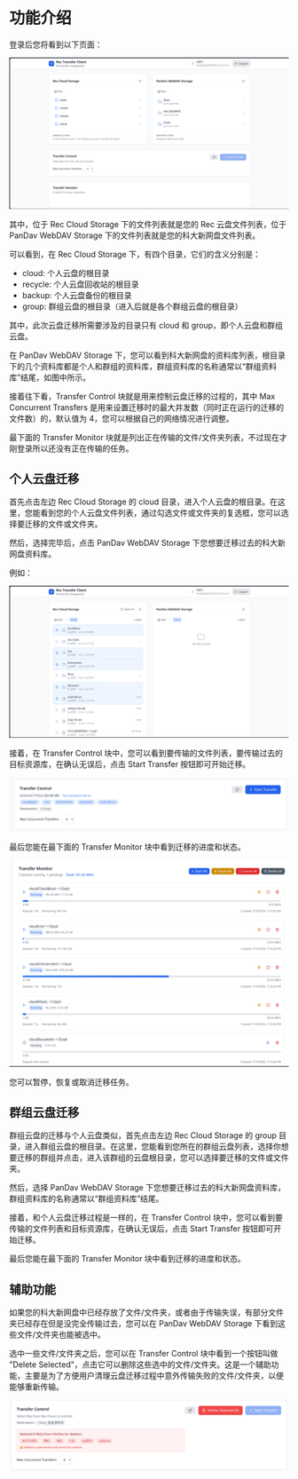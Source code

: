 # 功能介绍

登录后您将看到以下页面：

![主页面](../assets/main.png)

其中，位于 Rec Cloud Storage 下的文件列表就是您的 Rec 云盘文件列表，位于 PanDav WebDAV Storage 下的文件列表就是您的科大新网盘文件列表。

可以看到，在 Rec Cloud Storage 下，有四个目录，它们的含义分别是：

- cloud: 个人云盘的根目录
- recycle: 个人云盘回收站的根目录
- backup: 个人云盘备份的根目录
- group: 群组云盘的根目录（进入后就是各个群组云盘的根目录）

其中，此次云盘迁移所需要涉及的目录只有 cloud 和 group，即个人云盘和群组云盘。

在 PanDav WebDAV Storage 下，您可以看到科大新网盘的资料库列表，根目录下的几个资料库都是个人和群组的资料库，群组资料库的名称通常以“群组资料库”结尾，如图中所示。

接着往下看，Transfer Control 块就是用来控制云盘迁移的过程的，其中 Max Concurrent Transfers 是用来设置迁移时的最大并发数（同时正在运行的迁移的文件数）的，默认值为 4，您可以根据自己的网络情况进行调整。

最下面的 Transfer Monitor 块就是列出正在传输的文件/文件夹列表，不过现在才刚登录所以还没有正在传输的任务。

## 个人云盘迁移

首先点击左边 Rec Cloud Storage 的 cloud 目录，进入个人云盘的根目录。在这里，您能看到您的个人云盘文件列表，通过勾选文件或文件夹的复选框，您可以选择要迁移的文件或文件夹。

然后，选择完毕后，点击 PanDav WebDAV Storage 下您想要迁移过去的科大新网盘资料库。

例如：

![个人云盘迁移](../assets/cloud.png)

接着，在 Transfer Control 块中，您可以看到要传输的文件列表，要传输过去的目标资源库，在确认无误后，点击 Start Transfer 按钮即可开始迁移。

![个人云盘迁移控制](../assets/transfer.png)

最后您能在最下面的 Transfer Monitor 块中看到迁移的进度和状态。

![个人云盘迁移进度](../assets/process.png)

您可以暂停，恢复或取消迁移任务。

## 群组云盘迁移

群组云盘的迁移与个人云盘类似，首先点击左边 Rec Cloud Storage 的 group 目录，进入群组云盘的根目录。在这里，您能看到您所在的群组云盘列表，选择你想要迁移的群组并点击，进入该群组的云盘根目录，您可以选择要迁移的文件或文件夹。

然后，选择 PanDav WebDAV Storage 下您想要迁移过去的科大新网盘资料库，群组资料库的名称通常以“群组资料库”结尾。

接着，和个人云盘迁移过程是一样的，在 Transfer Control 块中，您可以看到要传输的文件列表和目标资源库，在确认无误后，点击 Start Transfer 按钮即可开始迁移。

最后您能在最下面的 Transfer Monitor 块中看到迁移的进度和状态。

## 辅助功能

如果您的科大新网盘中已经存放了文件/文件夹，或者由于传输失误，有部分文件夹已经存在但是没完全传输过去，您可以在 PanDav WebDAV Storage 下看到这些文件/文件夹也能被选中。

选中一些文件/文件夹之后，您可以在 Transfer Control 块中看到一个按钮叫做 "Delete Selected"，点击它可以删除这些选中的文件/文件夹。这是一个辅助功能，主要是为了方便用户清理云盘迁移过程中意外传输失败的文件/文件夹，以便能够重新传输。

![辅助功能](../assets/delete.png)
